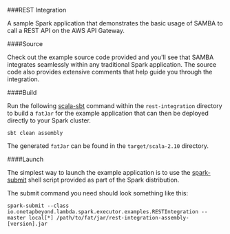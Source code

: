 ###REST Integration

A sample Spark application that demonstrates the basic usage of SAMBA
to call a REST API on the AWS API Gateway.

####Source

Check out the example source code provided and you'll see that SAMBA
integrates seamlessly within any traditional Spark application. The source
code also provides extensive comments that help guide you through
the integration.

####Build

Run the following [scala-sbt](http://www.scala-sbt.org) command within
the `rest-integration` directory to build a `fatJar` for the example application
that can then be deployed directly to your Spark cluster.

``
sbt clean assembly
``

The generated `fatJar` can be found in the `target/scala-2.10` directory.

####Launch

The simplest way to launch the example application is to use the
[spark-submit](https://spark.apache.org/docs/latest/submitting-applications.html)
shell script provided as part of the Spark distribution.

The submit command you need should look something like this:

```
spark-submit --class io.onetapbeyond.lambda.spark.executor.examples.RESTIntegration --master local[*] /path/to/fat/jar/rest-integration-assembly-[version].jar
```
